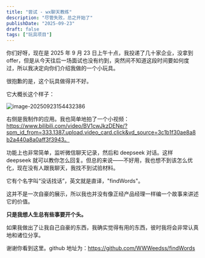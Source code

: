 ```yaml
---
title: "尝试 - wx聊天教练"
description: "尽管失败，总之开始了"
publishDate: "2025-09-23"
draft: false
tags: ["玩具项目"]
---
```




你们好呀，现在是 2025 年  9 月 23 日上午十点，我投递了几十家企业，没拿到 offer，但是从今天往后一场面试也没有约到，突然间不知道这段时间要如何度过，所以我决定向你们介绍我做的一个小玩具。

很抱歉的是，这个玩具做得并不好。

它大概长这个样子：

![image-20250923154432386](https://typora-images-wwweeds.oss-cn-hangzhou.aliyuncs.com/image-20250923154432386.png)

右侧是我制作的应用。我也简单地拍了一个小视频：https://www.bilibili.com/video/BV1cwJkzDENe/?spm_id_from=333.1387.upload.video_card.click&vd_source=3c1b1f30ae8a8b2a440a8a0aff3f3943。

功能上也非常简单，监听微信聊天记录，然后和 deepseek 对话。这样 deepseek 就可以教你怎么回复。但总的来说——不好用，我也想不到该怎么优化，现在没有人跟我聊天，我找不到试验材料。

它有个名字叫“没话找话”，英文就是直译，"findWords"。

这并不是一次自豪的展示，所以我也并没有像正经产品经理一样编一个故事来讲述它的价值。

**只是我想人生总有些事要开个头。**

如果我做出了让我自己自豪的东西，我确实觉得有用的东西，彼时我将会非常认真地和诸位分享。

谢谢你看到这里。github 地址为：https://github.com/WWWeedss/findWords